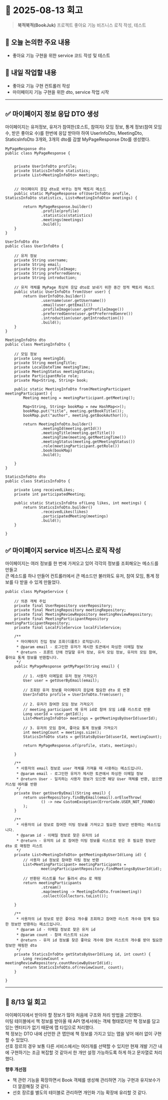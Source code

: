 # 📅 2025-08-13 회고

> **북적북적(BookJuk)** 프로젝트 좋아요 기능 비즈니스 로직 작성, 테스트

## 🧭 오늘 논의한 주요 내용

* 좋아요 기능 구현을 위한 service 코드 작성 및 테스트

## 🚩 내일 작업할 내용

* 좋아요 기능 구현 컨트롤러 작성
* 마이페이지 기능 구현을 위한 dto, service 작업 시작

---

## ✅ 마이페이지 정보 응답 DTO 생성
마이페이지는 유저정보, 유저가 참여한(호스트, 참여자) 모임 정보, 통계 정보(참여 모임 수, 받은 좋아요 수)를 한번에 응답 받아야 하여 UserInfoDto, MeetingDto, StaticsInfoDto 3개와, 3개의 dto를 감쌀 MyPageResponse Dto를 생성했다. 
```
MyPageResponse dto
public class MyPageResponse {


    private UserInfoDto profile;
    private StaticsInfoDto statistics;
    private List<MeetingInfoDto> meetings;


    // 마이페이지 응답 dto로 바꾸는 정적 팩토리 메소드
    public static MyPageResponse of(UserInfoDto profile, StaticsInfoDto statistics, List<MeetingInfoDto> meetings) {

        return MyPageResponse.builder()
                .profile(profile)
                .statistics(statistics)
                .meetings(meetings)
                .build();
    }
}

UserInfoDto dto
public class UserInfoDto {

    // 유저 정보
    private String username;
    private String email;
    private String profileImage;
    private String preferredGenre;
    private String introduction;

    // 유저 객체를 MyPage 최상위 응답 dto로 보내기 위한 중간 정적 팩토리 메소드
    public static UserInfoDto from(User user) {
        return UserInfoDto.builder()
                .username(user.getUsername())
                .email(user.getEmail())
                .profileImage(user.getProfileImage())
                .preferredGenre(user.getPreferredGenre())
                .introduction(user.getIntroduction())
                .build();
    }
}

MeetingInfoDto dto
public class MeetingInfoDto {

    // 모임 정보
    private Long meetingId;
    private String meetingTitle;
    private LocalDateTime meetingTime;
    private MeetingStatus meetingStatus;
    private ParticipantRole role;
    private Map<String, String> book;

    public static MeetingInfoDto from(MeetingParticipant meetingParticipant) {
        Meeting meeting = meetingParticipant.getMeeting();

        Map<String, String> bookMap = new HashMap<>();
        bookMap.put("title", meeting.getBookTitle());
        bookMap.put("author", meeting.getBookAuthor());

        return MeetingInfoDto.builder()
                .meetingId(meeting.getId())
                .meetingTitle(meeting.getTitle())
                .meetingTime(meeting.getMeetingTime())
                .meetingStatus(meeting.getMeetingStatus())
                .role(meetingParticipant.getRole())
                .book(bookMap)
                .build();

    }
}

StaticsInfoDto dto
public class StaticsInfoDto {

    private Long receivedLikes;
    private int participatedMeeting;

    public static StaticsInfoDto of(Long likes, int meetings) {
        return StaticsInfoDto.builder()
                .receivedLikes(likes)
                .participatedMeeting(meetings)
                .build();
    }

}
```

## ✅ 마이페이지 service 비즈니스 로직 작성

마이페이지는 여러 정보를 한 번에 가져오고 있어 각각의 정보를 조회해오는 메소드를 만들고    
큰 메소드를 하나 만들어 컨트롤러에서 큰 메소드만 불러와도 유저, 참여 모임, 통계 정보를 다 받을 수 있게 만들었다.
```
public class MyPageService {

    // 의존 객체 주입
    private final UserRepository userRepository;
    private final MeetingRepository meetingRepository;
    private final MeetingReviewRepository meetingReviewRepository;
    private final MeetingParticipantRepository meetingParticipantRepository;
    private final LocalFileService localFileService;

    /**
     * 마이페이지 진입 정보 조회(디폴트) 로직입니다.
     * @param email - 로그인한 유저가 제시한 토큰에서 파싱한 이메일 정보
     * @return - 프론트 단에 전달할 유저 정보, 유저 모임 정보, 유저의 모임 참여, 좋아요 통계 정보를 반환합니다.
     */
    public MyPageResponse getMyPage(String email) {

        // 1. 사용자 이메일로 유저 정보 가져오기
        User user = getUserByEmail(email);

        // 조회된 유저 정보를 마이페이지 응답에 필요한 dto 로 변경
        UserInfoDto profile = UserInfoDto.from(user);

        // 2. 유저가 참여한 모임 정보 가져오기
        // meeting_participant 에 유저 id로 참여 모임 id를 리스트로 반환
        Long userId = user.getId();
        List<MeetingInfoDto> meetings = getMeetingsByUserId(userId);

        // 3. 유저의 모임 참여, 좋아요 통계 정보를 가져오기
        int meetingCount = meetings.size();
        StaticsInfoDto stats = getStatsByUserId(userId, meetingCount);

        return MyPageResponse.of(profile, stats, meetings);

    }

    /**
     * 사용자의 email 정보로 user 객체를 가져올 때 사용하는 메소드입니다.
     * @param email - 로그인한 유저가 제시한 토큰에서 파싱한 이메일 정보
     * @return User - 일치하는 사용자 정보가 있으면 해당 User 객체를 반환, 없으면 커스텀 에러를 반환
     */
    private User getUserByEmail(String email) {
        return userRepository.findByEmail(email).orElseThrow(
                () -> new CustomException(ErrorCode.USER_NOT_FOUND)
        );
    }

    /**
     * 사용자의 id 정보로 참여한 미팅 정보를 가져오고 필요한 정보만 반환하는 메소드입니다.
     * @param id - 이메일 정보로 찾은 유저의 id
     * @return - 유저의 id 로 참여한 미팅 정보를 리스트로 받은 후 필요한 정보만 dto 로 매핑한 리스트
     */
    private List<MeetingInfoDto> getMeetingsByUserId(Long id) {
        // 사용자 id 정보로 참여한 미팅 정보 반환
        List<MeetingParticipant> meetingParticipants =
                meetingParticipantRepository.findMeetingsByUserId(id);

        // 반환된 리스트를 for 돌려서 dto 로 매핑
        return meetingParticipants
                .stream()
                .map(meeting -> MeetingInfoDto.from(meeting))
                .collect(Collectors.toList());

    }

    /**
     * 사용자의 id 정보로 받은 좋아요 개수를 조회하고 참여한 리스트 개수와 함께 필요한 정보만 반환하는 메소드입니다.
     * @param id - 이메일 정보로 찾은 유저 id
     * @param count - 참여 리스트의 size
     * @return - 유저 id 정보롤 찾은 좋아요 개수와 참여 리스트의 개수를 받아 필요한 정보만 매핑한 dto
     */
    private StaticsInfoDto getStatsByUserId(Long id, int count) {
        Long reviewCount = meetingReviewRepository.countReviewByUserId(id);
        return StaticsInfoDto.of(reviewCount, count);
    }

}
```

---

## 💭 8/13 일 회고
마이페이지에서 받아야 할 정보가 많아 처음에 구조와 처리 방법을 고민했다.   
미팅 테이블에서 책 정보를 받아올 때 API 명세서에는 객체 형태였지만 책 정보를 담고 있는 엔터티가 없기 때문에 맵 타입으로 처리했다.   
책 정보는 DTO 내에 선언한 큰 맵안에 책 정보를 가지고 있는 맵을 넣어 에러 없이 구현할 수 있었다.   
선호 장르의 경우 보통 다른 서비스에서는 여러개를 선택할 수 있지만 현재 개발 기간 내에 구현하기는 조금 복잡할 것 같아서 한 개만 설정 가능하도록 하게 하고 문자열로 처리했다.

**향후 개선점**
- 책 관련 기능을 확장하면서 Book 객체를 생성해 관리하면 기능 구현과 유지보수가 더 깔끔해질 것 같다.   
- 선호 장르를 별도의 테이블로 관리하면 개인화 기능 확장에 유리할 것 같다.